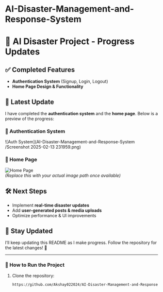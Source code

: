 # AI-Disaster-Management-and-Response-System
# 🚀 AI Disaster Project - Progress Updates  

## ✅ Completed Features  
- **Authentication System** (Signup, Login, Logout)  
- **Home Page Design & Functionality**  

## 📌 Latest Update  
I have completed the **authentication system** and the **home page**. Below is a preview of the progress:  

### 🔹 Authentication System  
![Auth System](AI-Disaster-Management-and-Response-System
/Screenshot 2025-02-13 231959.png)  

### 🔹 Home Page  
![Home Page](assets/images/home-page.png)  
*(Replace this with your actual image path once available)*  

## 🛠️ Next Steps  
- Implement **real-time disaster updates**  
- Add **user-generated posts & media uploads**  
- Optimize performance & UI improvements  

## 📢 Stay Updated  
I’ll keep updating this README as I make progress. Follow the repository for the latest changes! 🚀  

---

### 📜 How to Run the Project  
1. Clone the repository:  
   ```bash
   https://github.com/Akshay022024/AI-Disaster-Management-and-Response-System.git
